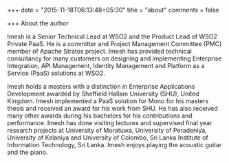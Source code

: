 +++
date = "2015-11-18T06:13:48+05:30"
title = "about"
comments = false

+++
About the author

Imesh is a Senior Technical Lead at WSO2 and the Product Lead of WSO2 Private PaaS. He is a committer and Project Management Committee (PMC) member of Apache Stratos project. Imesh has provided technical consultancy for many customers on designing and implementing Enterprise Integration, API Management, Identity Management and Platform as a Service (PaaS) solutions at WSO2.
 
Imesh holds a masters with a distinction in Enterprise Applications Development awarded by Sheffield Hallam University (SHU), United Kingdom. Imesh implemented a PaaS solution for Mono for his masters thesis and received an award for his work from SHU. He has also received many other awards during his bachelors for his contributions and performance. Imesh has done visiting lectures and supervised final year research projects at University of Moratuwa, University of Peradeniya, University of Kelaniya and University of Colombo, Sri Lanka Institute of Information Technology, Sri Lanka. Imesh enjoys playing the acoustic guitar and the piano.

